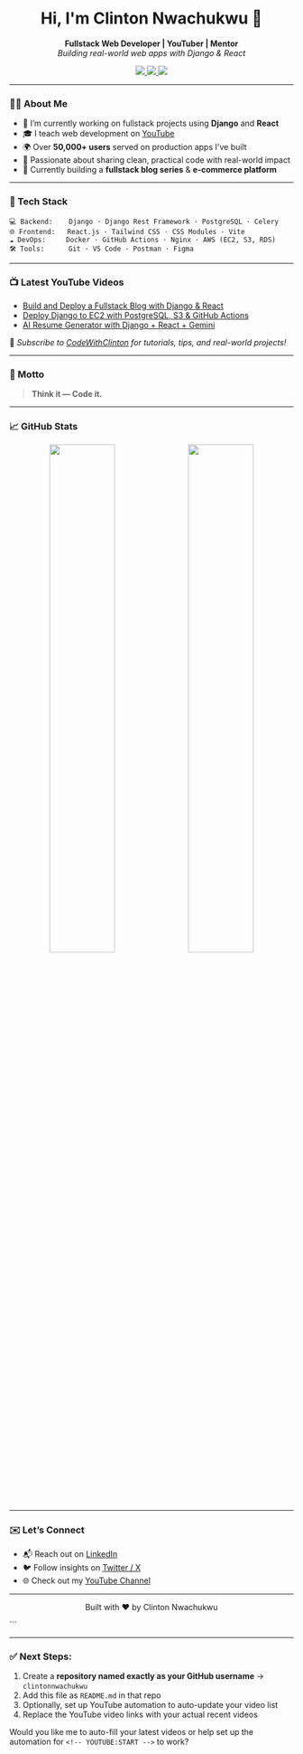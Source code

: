 
<h1 align="center">Hi, I'm Clinton Nwachukwu 👋</h1>

<p align="center">
  <strong>Fullstack Web Developer | YouTuber | Mentor</strong><br/>
  <em>Building real-world web apps with Django & React</em>
</p>

<p align="center">
  <a href="https://www.youtube.com/@CodeWithClinton" target="_blank">
    <img src="https://img.shields.io/badge/YouTube-Subscribe-red?style=flat&logo=youtube" />
  </a>
  <a href="https://www.linkedin.com/in/clinton-nwachukwu" target="_blank">
    <img src="https://img.shields.io/badge/LinkedIn-Connect-blue?style=flat&logo=linkedin" />
  </a>
  <a href="https://twitter.com/codewithclinton" target="_blank">
    <img src="https://img.shields.io/badge/X-Follow-black?style=flat&logo=twitter" />
  </a>
</p>

---

### 👨‍💻 About Me

- 🔭 I’m currently working on fullstack projects using **Django** and **React**
- 🎓 I teach web development on [YouTube](https://www.youtube.com/@CodeWithClinton)
- 🌍 Over **50,000+ users** served on production apps I've built
- 🧠 Passionate about sharing clean, practical code with real-world impact
- 🚀 Currently building a **fullstack blog series** & **e-commerce platform**

---

### 🧰 Tech Stack

```plaintext
💻 Backend:    Django · Django Rest Framework · PostgreSQL · Celery
🌐 Frontend:   React.js · Tailwind CSS · CSS Modules · Vite
☁️ DevOps:     Docker · GitHub Actions · Nginx · AWS (EC2, S3, RDS)
🛠 Tools:      Git · VS Code · Postman · Figma
````

---

### 📺 Latest YouTube Videos

<!-- YOUTUBE:START -->

* [Build and Deploy a Fullstack Blog with Django & React](https://www.youtube.com/watch?v=YOUR_VIDEO)
* [Deploy Django to EC2 with PostgreSQL, S3 & GitHub Actions](https://www.youtube.com/watch?v=YOUR_VIDEO)
* [AI Resume Generator with Django + React + Gemini](https://www.youtube.com/watch?v=YOUR_VIDEO)

<!-- YOUTUBE:END -->

🔔 *Subscribe to [CodeWithClinton](https://www.youtube.com/@CodeWithClinton) for tutorials, tips, and real-world projects!*

---

### 🧠 Motto

> **Think it — Code it.**

---

### 📈 GitHub Stats

<p align="center">
  <img src="https://github-readme-stats.vercel.app/api?username=clintonnwachukwu&show_icons=true&theme=radical" width="48%" />
  <img src="https://github-readme-streak-stats.herokuapp.com?user=clintonnwachukwu&theme=radical" width="48%" />
</p>

---

### ✉️ Let’s Connect

* 📬 Reach out on [LinkedIn](https://www.linkedin.com/in/clinton-nwachukwu)
* 🐦 Follow insights on [Twitter / X](https://twitter.com/codewithclinton)
* 🌐 Check out my [YouTube Channel](https://www.youtube.com/@CodeWithClinton)

---

<p align="center">
  Built with ❤️ by Clinton Nwachukwu
</p>
```

---

### ✅ Next Steps:

1. Create a **repository named exactly as your GitHub username** → `clintonnwachukwu`
2. Add this file as `README.md` in that repo
3. Optionally, set up YouTube automation to auto-update your video list
4. Replace the YouTube video links with your actual recent videos

Would you like me to auto-fill your latest videos or help set up the automation for `<!-- YOUTUBE:START -->` to work?
